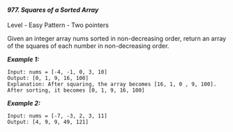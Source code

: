 #### ***977. Squares of a Sorted Array***

Level - Easy
Pattern - Two pointers

Given an integer array nums sorted in non-decreasing order, return an array of the squares of each number in non-decreasing order.

***Example 1:***
```
Input: nums = [-4, -1, 0, 3, 10]
Output: [0, 1, 9, 16, 100]
Explanation: After squaring, the array becomes [16, 1, 0 , 9, 100].
After sorting, it becomes [0, 1, 9, 16, 100]
```

***Example 2:***
```
Input: nums = [-7, -3, 2, 3, 11]
Output: [4, 9, 9, 49, 121]
```
